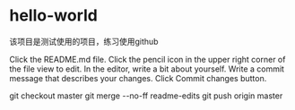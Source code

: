 # hello-world
该项目是测试使用的项目，练习使用github

Click the README.md file.
Click the  pencil icon in the upper right corner of the file view to edit.
In the editor, write a bit about yourself.
Write a commit message that describes your changes.
Click Commit changes button.

git checkout master
git merge --no-ff readme-edits
git push origin master
